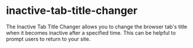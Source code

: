 # inactive-tab-title-changer
The Inactive Tab Title Changer allows you to change the browser tab's title when it becomes inactive after a specified time. This can be helpful to prompt users to return to your site.
